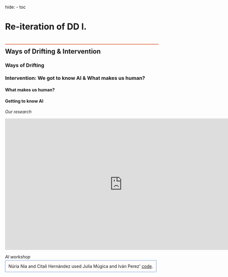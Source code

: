 hide:
    - toc


# Re-iteration of DD I.
<div style="height:2px; background-color: #E17858; margin-top: 40px; margin-bottom: -20px;"></div>

## Ways of Drifting & Intervention 

### Ways of Drifting

### Intervention: We got to know AI & What makes us human?

####  What makes us human?

#### Getting to know AI
*Our research*

<iframe width="768" height="432" src="https://miro.com/app/live-embed/uXjVNzLbN80=/?moveToViewport=-1813,-1422,7288,3297&embedId=886535282466" frameborder="0" scrolling="no" allow="fullscreen; clipboard-read; clipboard-write" allowfullscreen></iframe>


*AI workshop*

<span style="background-color: #FFFCFA; padding: 10px; border: 1px solid #699ADA;"> Núria Nia and Citali Hernández used Julia Múgica and Iván Perez' [code](https://github.com/TURBULENTE/ParloAutomaticament).</span>
